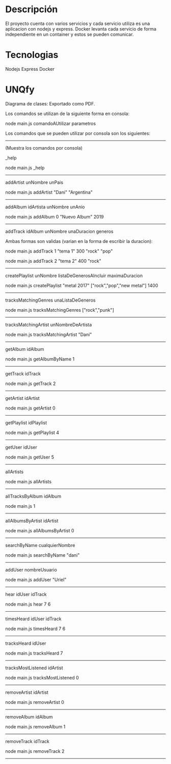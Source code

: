 # Descripción 

El proyecto cuenta con varios servicios y cada servicio utiliza es una
aplicacion con nodejs y express. 
Docker levanta cada servicio de forma independiente en un container
y estos se pueden comunicar.

# Tecnologias

Nodejs
Express
Docker

# UNQfy

Diagrama de clases:
Exportado como PDF.

Los comandos se utilizan de la siguiente forma en consola:

node main.js comandoAUtilizar parametros

Los comandos que se pueden utilizar por consola son los siguientes:

--------------------------------------------------------------------------

(Muestra los comandos por consola)

_help

node main.js _help

--------------------------------------------------------------------------

addArtist unNombre unPais

node main.js addArtist "Dani" "Argentina"

--------------------------------------------------------------------------

addAlbum idArtista unNombre unAnio

node main.js addAlbum 0 "Nuevo Album" 2019

--------------------------------------------------------------------------

addTrack idAlbum unNombre unaDuracion generos

Ambas formas son validas (varian en la forma de escribir la duracion):

node main.js addTrack 1 "tema 1" 300 "rock" "pop"

node main.js addTrack 2 "tema 2" 400 "rock"

--------------------------------------------------------------------------

createPlaylist unNombre listaDeGenerosAIncluir maximaDuracion

node main.js createPlaylist "metal 2017" ["rock","pop","new metal"] 1400

--------------------------------------------------------------------------

tracksMatchingGenres unaListaDeGeneros

node main.js tracksMatchingGenres ["rock","punk"]

--------------------------------------------------------------------------

tracksMatchingArtist unNombreDeArtista

node main.js tracksMatchingArtist "Dani"

--------------------------------------------------------------------------

getAlbum idAlbum

node main.js getAlbumByName 1

--------------------------------------------------------------------------

getTrack idTrack

node main.js getTrack 2

--------------------------------------------------------------------------

getArtist idArtist

node main.js getArtist 0

--------------------------------------------------------------------------

getPlaylist idPlaylist

node main.js getPlaylist 4

--------------------------------------------------------------------------

getUser idUser

node main.js getUser 5

--------------------------------------------------------------------------

allArtists

node main.js allArtists

--------------------------------------------------------------------------

allTracksByAlbum idAlbum

node main.js 1

--------------------------------------------------------------------------

allAlbumsByArtist idArtist

node main.js allAlbumsByArtist 0

--------------------------------------------------------------------------

searchByName cualquierNombre

node main.js searchByName "dani"

--------------------------------------------------------------------------

addUser nombreUsuario

node main.js addUser "Uriel"

--------------------------------------------------------------------------

hear idUser idTrack

node main.js hear 7 6

--------------------------------------------------------------------------

timesHeard idUser idTrack

node main.js timesHeard 7 6

--------------------------------------------------------------------------

tracksHeard idUser

node main.js tracksHeard 7

--------------------------------------------------------------------------

tracksMostListened idArtist

node main.js tracksMostListened 0

--------------------------------------------------------------------------

removeArtist idArtist

node main.js removeArtist 0

--------------------------------------------------------------------------

removeAlbum idAlbum

node main.js removeAlbum 1

--------------------------------------------------------------------------

removeTrack idTrack

node main.js removeTrack 2

--------------------------------------------------------------------------




